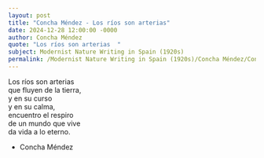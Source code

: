 ```yaml
---
layout: post
title: "Concha Méndez - Los ríos son arterias"
date: 2024-12-28 12:00:00 -0000
author: Concha Méndez
quote: "Los ríos son arterias  "
subject: Modernist Nature Writing in Spain (1920s)
permalink: /Modernist Nature Writing in Spain (1920s)/Concha Méndez/Concha Méndez - Los ríos son arterias
---
```


Los ríos son arterias  
que fluyen de la tierra,  
y en su curso  
y en su calma,  
encuentro el respiro  
de un mundo que vive  
da vida a lo eterno.

- Concha Méndez
